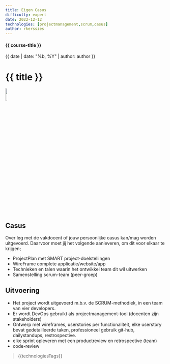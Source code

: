 ```yaml
---
title: Eigen Casus
difficulty: expert
date: 2022-12-12
technologies: [projectmanagement,scrum,casus]
author: rkerssies
---
```


#### {{ course-title }}
{{ date | date: "%b, %Y" | author: author }}

# {{ title }}

<img src="{{ '/_assets/projecten/project-laptop.png' | url }}" style="width:10%;">


## Casus
Over leg met de vakdocent of jouw persoonlijke casus kan/mag worden uitgevoerd.
Daarvoor moet jij het volgende aanleveren, om dit voor elkaar te krijgen;
* ProjectPlan met SMART project-doelstellingen
* WireFrame complete applicatie/website/app
* Technieken en talen waarin het ontwikkel team dit wil uitwerken
* Samenstelling scrum-team (peer-groep)


## Uitvoering
* Het project wordt uitgevoerd m.b.v. de SCRUM-methodiek, in een team van vier developers.
* Er wordt DevOps gebruikt als projectmanagement-tool (docenten zijn stakeholders)
* Ontwerp met wireframes, userstories per functionaliteit, elke userstory bevat gedetailleerde taken,
  professioneel gebruik git-hub, dailystandups, restrospective.
* elke sprint opleveren met een productreview en retrospective (team)
* code-review


> {{technologiesTags}}
